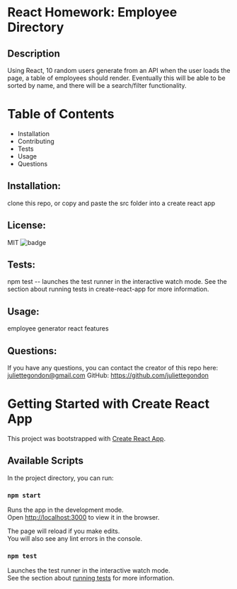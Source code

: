 
  # React Homework: Employee Directory

  ## Description
  Using React, 10 random users generate from an API when the user loads the page, a table of employees should render. Eventually this will be able to be sorted by name, and there will be a search/filter functionality.

  # Table of Contents
  *  Installation 
  *  Contributing 
  *  Tests 
  *  Usage 
  *  Questions 

  ## Installation:
  clone this repo, or copy and paste the src folder into a create react app 

  ## License:
  MIT
  ![badge](https://img.shields.io/badge/license-MIT-green) 
  

  ## Tests:
  npm test -- launches the test runner in the interactive watch mode. See the section about running tests in create-react-app for more information.

  ## Usage:
  employee generator react features 
  
  ## Questions: 
  If you have any questions, you can contact the creator of this repo here: [juliettegondon@gmail.com](mailto:juliettegondon@gmail.com)
  GitHub: https://github.com/juliettegondon


# Getting Started with Create React App

This project was bootstrapped with [Create React App](https://github.com/facebook/create-react-app).

## Available Scripts

In the project directory, you can run:

### `npm start`

Runs the app in the development mode.\
Open [http://localhost:3000](http://localhost:3000) to view it in the browser.

The page will reload if you make edits.\
You will also see any lint errors in the console.

### `npm test`

Launches the test runner in the interactive watch mode.\
See the section about [running tests](https://facebook.github.io/create-react-app/docs/running-tests) for more information.
